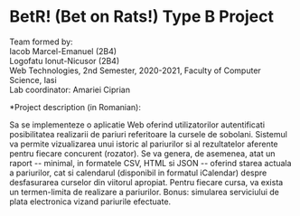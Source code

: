 # BetR! (Bet on Rats!) Type B Project
Team formed by:\
Iacob Marcel-Emanuel (2B4)\
Logofatu Ionut-Nicusor (2B4)\
Web Technologies, 2nd Semester, 2020-2021, Faculty of Computer Science, Iasi\
Lab coordinator: Amariei Ciprian

*Project description (in Romanian):

Sa se implementeze o aplicatie Web oferind utilizatorilor autentificati posibilitatea realizarii de pariuri referitoare la cursele de sobolani. Sistemul va permite vizualizarea unui istoric al pariurilor si al rezultatelor aferente pentru fiecare concurent (rozator). Se va genera, de asemenea, atat un raport -- minimal, in formatele CSV, HTML si JSON -- oferind starea actuala a pariurilor, cat si calendarul (disponibil in formatul iCalendar) despre desfasurarea curselor din viitorul apropiat. Pentru fiecare cursa, va exista un termen-limita de realizare a pariurilor. Bonus: simularea serviciului de plata electronica vizand pariurile efectuate.



